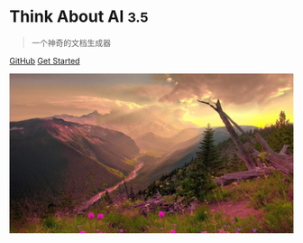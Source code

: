 <!-- _coverpage.md -->

<!-- ![logo](logo.png) -->

# Think About AI <small>3.5</small>

>一个神奇的文档生成器

[GitHub](https://github.com/docsify/docsify)
[Get Started](README)

<!-- background color -->

![color](5.png)